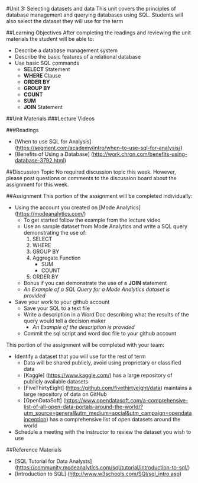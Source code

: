 #Unit 3: Selecting datasets and data
This unit covers the principles of database management and querying databases using SQL. Students will also select the dataset they will use for the term

##Learning Objectives
After completing the readings and reviewing the unit materials the student will be able to:
* Describe a database management system
* Describe the basic features of a relational database
* Use basic SQL commands
  * **SELECT** Statement
  * **WHERE** Clause
  * **ORDER BY**
  * **GROUP BY**
  * **COUNT**
  * **SUM**
  * **JOIN** Statement

##Unit Materials
###Lecture Videos

###Readings
* [When to use SQL for Analysis] (https://segment.com/academy/intro/when-to-use-sql-for-analysis/)
* [Benefits of Using a Database] (http://work.chron.com/benefits-using-database-3792.html)

##Discussion Topic
No required discussion topic this week. However, please post questions or comments to the discussion board about the assignment for this week.

##Assignment
This portion of the assignment will be completed individually:
* Using the account you created on [Mode Analytics] (https://modeanalytics.com/)
  * To get started follow the example from the lecture video
  * Use an sample dataset from Mode Analytics and write a SQL query demonstrating the use of:
    1. SELECT
    2. WHERE
    3. GROUP BY
    4. Aggregate Function
       * SUM
       * COUNT
    5. ORDER BY
  * Bonus if you can demonstrate the use of a **JOIN** statement
  * *An Example of a SQL Query for a Mode Analytics dataset is provided*
* Save your work to your github account
  * Save your SQL to a text file
  * Write a description in a Word Doc describing what the results of the query would tell a decision maker
    * *An Example of the description is provided*
  * Commit the sql script and word doc file to your github account

This portion of the assignment will be completed with your team:
* Identify a dataset that you will use for the rest of term
  * Data will be shared publicly, avoid using proprietary or classified data
  * [Kaggle] (https://www.kaggle.com/) has a large repository of publicly available datasets
  * [FiveThirtyEight] (https://github.com/fivethirtyeight/data) maintains a large repository of data on GitHub
  * [OpenDataSoft] (https://www.opendatasoft.com/a-comprehensive-list-of-all-open-data-portals-around-the-world/?utm_source=general&utm_medium=social&utm_campaign=opendatainception) has a comprehensive list of open datasets around the world
* Schedule a meeting with the instructor to review the dataset you wish to use  

##Reference Materials
* [SQL Tutorial for Data Analysts] (https://community.modeanalytics.com/sql/tutorial/introduction-to-sql/)
* [Introduction to SQL] (http://www.w3schools.com/SQl/sql_intro.asp)
